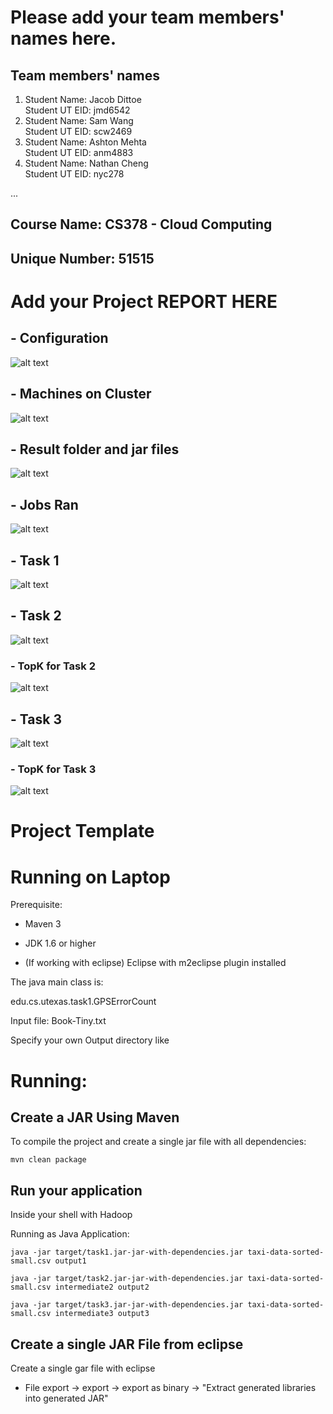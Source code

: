 # Please add your team members' names here. 

## Team members' names 

1. Student Name: Jacob Dittoe  
   Student UT EID: jmd6542
2. Student Name: Sam Wang  
   Student UT EID: scw2469
3. Student Name: Ashton Mehta  
   Student UT EID: anm4883
4. Student Name: Nathan Cheng  
   Student UT EID: nyc278

 ...

##  Course Name: CS378 - Cloud Computing 

##  Unique Number: 51515
    


# Add your Project REPORT HERE 

## - Configuration
![alt text](ScreenShots/Configuration.png "Title")

## - Machines on Cluster
![alt text](ScreenShots/MachinesRan.png "Title")

## - Result folder and jar files
![alt text](ScreenShots/OutputsAndJarFiles.png "Title")

## - Jobs Ran
![alt text](ScreenShots/Console.png "Title")

## - Task 1
![alt text](ScreenShots/Task-1-YARN.png "Title")

## - Task 2
![alt text](ScreenShots/Task-2-YARN.png "Title")
### - TopK for Task 2
![alt text](ScreenShots/Task-2-YARN-TopK.png "Title")

## - Task 3
![alt text](ScreenShots/Task-3-YARN.png "Title")
### - TopK for Task 3
![alt text](ScreenShots/Task-3-YARN-TopK.png "Title")


# Project Template

# Running on Laptop     ####

Prerequisite:

- Maven 3

- JDK 1.6 or higher

- (If working with eclipse) Eclipse with m2eclipse plugin installed


The java main class is:

edu.cs.utexas.task1.GPSErrorCount 

Input file:  Book-Tiny.txt  

Specify your own Output directory like 

# Running:




## Create a JAR Using Maven 

To compile the project and create a single jar file with all dependencies: 
	
```	mvn clean package ```



## Run your application
Inside your shell with Hadoop

Running as Java Application:

```java -jar target/task1.jar-jar-with-dependencies.jar taxi-data-sorted-small.csv output1```

```java -jar target/task2.jar-jar-with-dependencies.jar taxi-data-sorted-small.csv intermediate2 output2```

```java -jar target/task3.jar-jar-with-dependencies.jar taxi-data-sorted-small.csv intermediate3 output3```



## Create a single JAR File from eclipse



Create a single gar file with eclipse 

*  File export -> export  -> export as binary ->  "Extract generated libraries into generated JAR"
